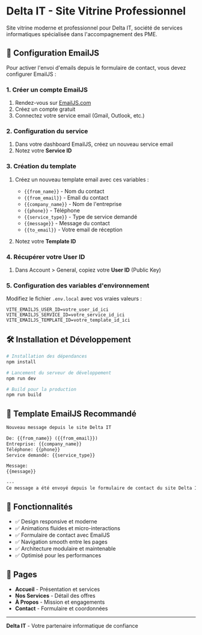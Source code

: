 # Delta IT - Site Vitrine Professionnel

Site vitrine moderne et professionnel pour Delta IT, société de services informatiques spécialisée dans l'accompagnement des PME.

## 🚀 Configuration EmailJS

Pour activer l'envoi d'emails depuis le formulaire de contact, vous devez configurer EmailJS :

### 1. Créer un compte EmailJS
1. Rendez-vous sur [EmailJS.com](https://www.emailjs.com/)
2. Créez un compte gratuit
3. Connectez votre service email (Gmail, Outlook, etc.)

### 2. Configuration du service
1. Dans votre dashboard EmailJS, créez un nouveau service email
2. Notez votre **Service ID**

### 3. Création du template
1. Créez un nouveau template email avec ces variables :
   - `{{from_name}}` - Nom du contact
   - `{{from_email}}` - Email du contact  
   - `{{company_name}}` - Nom de l'entreprise
   - `{{phone}}` - Téléphone
   - `{{service_type}}` - Type de service demandé
   - `{{message}}` - Message du contact
   - `{{to_email}}` - Votre email de réception

2. Notez votre **Template ID**

### 4. Récupérer votre User ID
1. Dans Account > General, copiez votre **User ID** (Public Key)

### 5. Configuration des variables d'environnement
Modifiez le fichier `.env.local` avec vos vraies valeurs :

```env
VITE_EMAILJS_USER_ID=votre_user_id_ici
VITE_EMAILJS_SERVICE_ID=votre_service_id_ici  
VITE_EMAILJS_TEMPLATE_ID=votre_template_id_ici
```

## 🛠️ Installation et Développement

```bash
# Installation des dépendances
npm install

# Lancement du serveur de développement
npm run dev

# Build pour la production
npm run build
```

## 📧 Template EmailJS Recommandé

```html
Nouveau message depuis le site Delta IT

De: {{from_name}} ({{from_email}})
Entreprise: {{company_name}}
Téléphone: {{phone}}
Service demandé: {{service_type}}

Message:
{{message}}

---
Ce message a été envoyé depuis le formulaire de contact du site Delta IT.
```

## 🎨 Fonctionnalités

- ✅ Design responsive et moderne
- ✅ Animations fluides et micro-interactions
- ✅ Formulaire de contact avec EmailJS
- ✅ Navigation smooth entre les pages
- ✅ Architecture modulaire et maintenable
- ✅ Optimisé pour les performances

## 📱 Pages

- **Accueil** - Présentation et services
- **Nos Services** - Détail des offres
- **À Propos** - Mission et engagements  
- **Contact** - Formulaire et coordonnées

---

**Delta IT** - Votre partenaire informatique de confiance